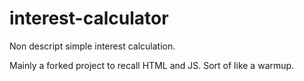 # interest-calculator

Non descript simple interest calculation.

Mainly a forked project to recall HTML and JS. Sort of like a warmup.
